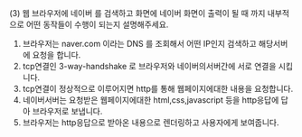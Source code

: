 (3) 웹 브라우저에 네이버 를 검색하고 화면에 네이버 화면이 출력이 될 때 까지 내부적으로 어떤 동작들이 수행이 되는지 설명해주세요.

1. 브라우저는 naver.com 이라는 DNS 를 조회해서 어떤 IP인지 검색하고 해당서버에 요청을 합니다.
2. tcp연결인 3-way-handshake 로 브라우저와 네이버의서버간에 서로 연결을 시킵니다.
3. tcp연결이 정상적으로 이루어지면 http를 통해 웹페이지에대한 내용을 요청합니다.
4. 네이버서버는 요청받은 웹페이지에대한 html,css,javascript 등을 http응답에 답아 브라우저로 보냅니다.
5. 브라우저는 http응답으로 받아온 내용으로 렌더링하고 사용자에게 보여줍니다.
